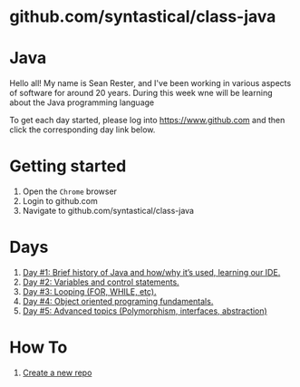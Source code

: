 # github.com/syntastical/class-java
# Java
Hello all!  My name is Sean Rester, and I've been working in various aspects of software for around 20 years. During this week wne will be learning about the Java programming language

To get each day started, please log into https://www.github.com and then click the corresponding day link below.

# Getting started
1. Open the `Chrome` browser
2. Login to github.com
3. Navigate to github.com/syntastical/class-java

# Days
1. [Day #1: Brief history of Java and how/why it’s used, learning our IDE.](day1/index.md)
1. [Day #2: Variables and control statements.](day2/index.md)
1. [Day #3: Looping (FOR, WHILE, etc).](day3/index.md)
1. [Day #4: Object oriented programing fundamentals.](day4/index.md)
1. [Day #5: Advanced topics (Polymorphism, interfaces, abstraction)](day5/index.md)

# How To
1. [Create a new repo](https://github.com/syntastical/class-common/blob/main/create-repo/index.md) 
